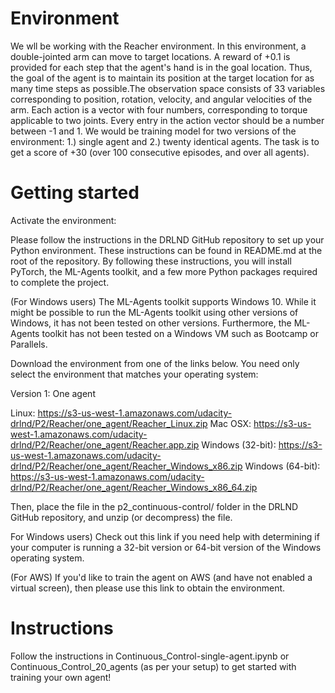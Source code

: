 # Environment

We wll be working with the Reacher environment. In this environment, a double-jointed arm can move to target locations. A reward of +0.1 is provided for each step that the agent's hand is in the goal location. Thus, the goal of the agent is to maintain its position at the target location for as many time steps as possible.The observation space consists of 33 variables corresponding to position, rotation, velocity, and angular velocities of the arm. Each action is a vector with four numbers, corresponding to torque applicable to two joints. Every entry in the action vector should be a number between -1 and 1. We would be training model for two versions of the environment: 1.) single agent and 2.) twenty identical agents. The task is to get a score of +30 (over 100 consecutive episodes, and over all agents).

# Getting started

Activate the environment:

Please follow the instructions in the DRLND GitHub repository to set up your Python environment. These instructions can be found in README.md at the root of the repository. By following these instructions, you will install PyTorch, the ML-Agents toolkit, and a few more Python packages required to complete the project.

(For Windows users) The ML-Agents toolkit supports Windows 10. While it might be possible to run the ML-Agents toolkit using other versions of Windows, it has not been tested on other versions. Furthermore, the ML-Agents toolkit has not been tested on a Windows VM such as Bootcamp or Parallels.

Download the environment from one of the links below. You need only select the environment that matches your operating system:

Version 1: One agent

Linux: https://s3-us-west-1.amazonaws.com/udacity-drlnd/P2/Reacher/one_agent/Reacher_Linux.zip
Mac OSX: https://s3-us-west-1.amazonaws.com/udacity-drlnd/P2/Reacher/one_agent/Reacher.app.zip
Windows (32-bit): https://s3-us-west-1.amazonaws.com/udacity-drlnd/P2/Reacher/one_agent/Reacher_Windows_x86.zip
Windows (64-bit): https://s3-us-west-1.amazonaws.com/udacity-drlnd/P2/Reacher/one_agent/Reacher_Windows_x86_64.zip

Then, place the file in the p2_continuous-control/ folder in the DRLND GitHub repository, and unzip (or decompress) the file.

For Windows users) Check out this link if you need help with determining if your computer is running a 32-bit version or 64-bit version of the Windows operating system.

(For AWS) If you'd like to train the agent on AWS (and have not enabled a virtual screen), then please use this link to obtain the environment.

# Instructions
Follow the instructions in Continuous_Control-single-agent.ipynb or Continuous_Control_20_agents (as per your setup) to get started with training your own agent!
